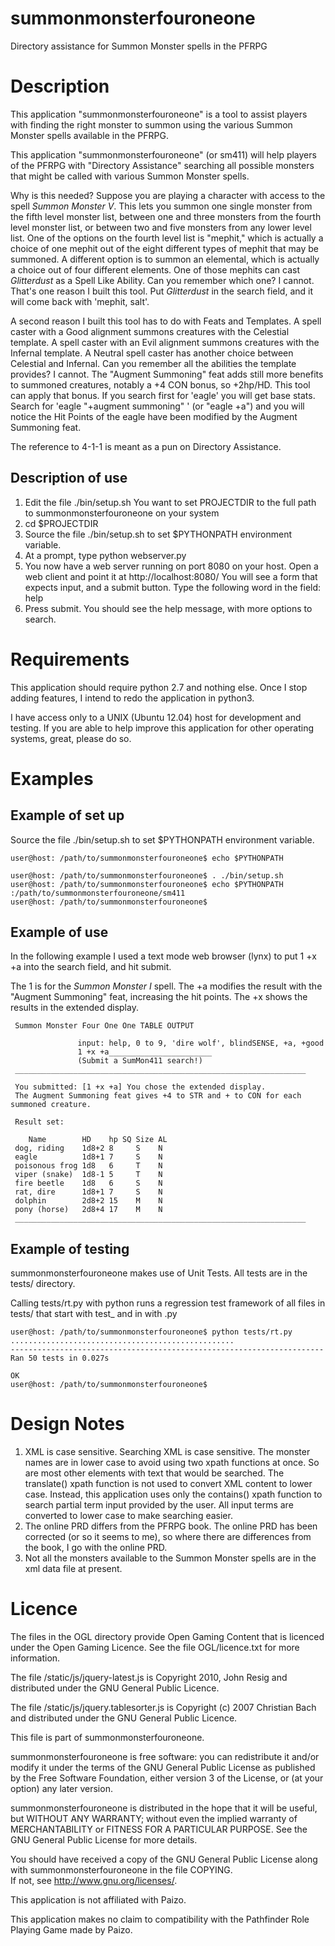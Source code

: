 summonmonsterfouroneone
=======================

 
Directory assistance for Summon Monster spells in the PFRPG


Description
===========

This application "summonmonsterfouroneone" is a tool to assist players with finding the right monster to summon using the various Summon Monster spells available in the PFRPG.

This application "summonmonsterfouroneone" (or sm411) 
will help players of the PFRPG with "Directory Assistance" 
searching  all possible monsters
that might be called
with various Summon Monster spells.


Why is this needed?  Suppose you are playing a character with access to the spell *Summon Monster V*.   This lets you summon one single monster from the fifth level monster list, between one and three monsters from the fourth level monster list, or between two and five monsters from any lower level list.   One of the options on the fourth level list is "mephit," which is actually a choice of one mephit out of the eight different types of mephit that may be summoned.  A different option is to summon an elemental, which is actually a choice out of four different elements.  One of those mephits can cast *Glitterdust* as a Spell Like Ability.  Can you remember which one?  I cannot.   That's one reason I built this tool.  Put *Glitterdust* in the search field, and it will come back with 'mephit, salt'. 


A second reason I built this tool has to do with Feats and Templates.   A spell caster with a Good alignment summons creatures with the  Celestial template.  A spell caster with an Evil alignment summons creatures with the  Infernal template.  A Neutral spell caster has another choice between Celestial and Infernal.  Can you remember all the abilities the template provides?  I cannot.   The "Augment Summoning" feat adds still more benefits to summoned creatures, notably a +4 CON bonus, so +2hp/HD.   This tool can apply that bonus.  If you search first for 'eagle' you will get base stats.  Search for 'eagle "+augment summoning"  '  (or "eagle +a") and you will notice the Hit Points of the eagle have been modified by the Augment Summoning feat.


The reference to 4-1-1 is meant as a pun on Directory Assistance.



Description of use
------------------


1.  Edit the file ./bin/setup.sh 
     You want to set PROJECTDIR to the full path to summonmonsterfouroneone on your system
2.  cd $PROJECTDIR
3.  Source the file ./bin/setup.sh to set $PYTHONPATH environment variable.
4.  At a prompt, type
     python webserver.py
5.  You now have a web server running on port 8080 on your host.  Open a web client and point it at http://localhost:8080/    You will see a form that expects input, and a submit button.  Type the following word in the field:
     help
6.  Press submit.  You should see the help message, with more options to search.



Requirements
============


This application should require python 2.7 and nothing else.   Once I stop adding features, I intend to redo the application in python3.


I have access only to a UNIX (Ubuntu 12.04) host for development and testing.    If you are able to help improve this application for other operating systems, great, please do so.


Examples
========



Example of set up
-----------------

Source the file ./bin/setup.sh to set $PYTHONPATH environment variable.


    user@host: /path/to/summonmonsterfouroneone$ echo $PYTHONPATH
           
    user@host: /path/to/summonmonsterfouroneone$ . ./bin/setup.sh
    user@host: /path/to/summonmonsterfouroneone$ echo $PYTHONPATH
    :/path/to/summonmonsterfouroneone/sm411
    user@host: /path/to/summonmonsterfouroneone$ 
   


Example of use
--------------


In the following example I used a text mode web browser (lynx) to put 
     1 +x +a
into the search field, and hit submit.

The 1 is for the *Summon Monster I* spell.  The +a modifies the result with the "Augment Summoning" feat, increasing the hit points.  The +x shows the results in the extended display.




     Summon Monster Four One One TABLE OUTPUT
     
                   input: help, 0 to 9, 'dire wolf', blindSENSE, +a, +good
                   1 +x +a_______________________
                   (Submit a SumMon411 search!)
     _________________________________________________________________
     
     You submitted: [1 +x +a] You chose the extended display. 
     The Augment Summoning feat gives +4 to STR and + to CON for each summoned creature.
     
     Result set:

        Name        HD    hp SQ Size AL
     dog, riding    1d8+2 8     S    N
     eagle          1d8+1 7     S    N
     poisonous frog 1d8   6     T    N
     viper (snake)  1d8-1 5     T    N
     fire beetle    1d8   6     S    N
     rat, dire      1d8+1 7     S    N
     dolphin        2d8+2 15    M    N
     pony (horse)   2d8+4 17    M    N
     _________________________________________________________________


Example of testing
------------------

summonmonsterfouroneone makes use of Unit Tests.  All tests are in the  tests/ directory.

Calling tests/rt.py with python runs a regression test framework of all files in tests/ that start with test_ and in with .py

    user@host: /path/to/summonmonsterfouroneone$ python tests/rt.py 
    ..................................................
    ----------------------------------------------------------------------
    Ran 50 tests in 0.027s
    
    OK
    user@host: /path/to/summonmonsterfouroneone$
    


Design Notes
============

1.  XML is case sensitive.  Searching XML is case sensitive.  The monster names are in lower case to avoid using two xpath functions at once.   So are most other elements with text that would be searched.  The translate() xpath function is not used to convert XML content to lower case.  Instead, this application uses only the contains() xpath function to search partial term input provided by the user.   All input terms are converted to lower case to make searching easier.
2.  The online PRD differs from the PFRPG book.  The online PRD has been corrected (or so it seems to me), so where there are differences from the book, I go with the online PRD.
3.  Not all the monsters available to the Summon Monster spells are in the xml data file at present.  

Licence
=======


The files in the OGL directory provide Open Gaming Content that is licenced under the Open Gaming Licence.  See the file OGL/licence.txt for more information. 

The file /static/js/jquery-latest.js is Copyright 2010, John Resig and distributed under the GNU General Public Licence.

The file /static/js/jquery.tablesorter.js is Copyright (c) 2007 Christian Bach and distributed under the GNU General Public Licence.


This file is part of summonmonsterfouroneone.

summonmonsterfouroneone is free software: you can redistribute it and/or modify
it under the terms of the GNU General Public License as published by
the Free Software Foundation, either version 3 of the License, or
(at your option) any later version.

summonmonsterfouroneone is distributed in the hope that it will be useful,
but WITHOUT ANY WARRANTY; without even the implied warranty of
MERCHANTABILITY or FITNESS FOR A PARTICULAR PURPOSE.  See the
GNU General Public License for more details.

You should have received a copy of the GNU General Public License
along with summonmonsterfouroneone in the file COPYING.  
If not, see <http://www.gnu.org/licenses/>.



This application is not affiliated with Paizo.  


This application makes no claim to compatibility with the Pathfinder Role Playing Game made by Paizo.  




